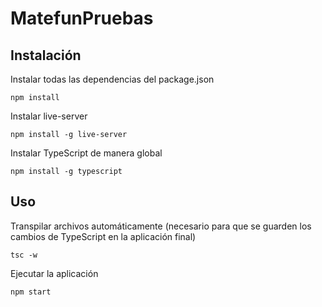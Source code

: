 # MatefunPruebas

## Instalación
Instalar todas las dependencias del package.json
```
npm install
```

Instalar live-server
```
npm install -g live-server
```

Instalar TypeScript de manera global
```
npm install -g typescript
```

## Uso
Transpilar archivos automáticamente (necesario para que se guarden los cambios de TypeScript en la aplicación final)
```
tsc -w
```

Ejecutar la aplicación
```
npm start
```
